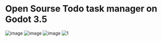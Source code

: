 # Open Sourse **Todo** task manager on Godot 3.5
![image](https://github.com/H3XAGON3ST-Games/GDTodo/assets/83023800/40b371ca-985d-4a4c-a73f-1adf07c7e31b)
![image](https://github.com/H3XAGON3ST-Games/GDTodo/assets/83023800/2f0a0c93-4d13-41ea-b964-7eee8ffd87ad)
![image](https://github.com/H3XAGON3ST-Games/GDTodo/assets/83023800/8b512552-4030-46b0-aaaa-804b8bd46e60)
![1](https://github.com/H3XAGON3ST-Games/GDTodo/assets/83023800/b41f832f-8136-45cc-9992-5316dd674bf7)
